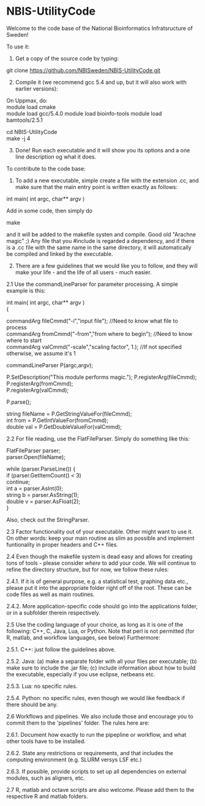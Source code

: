 # NBIS-UtilityCode

Welcome to the code base of the National Bioinformatics Infratsructure of Sweden!

To use it:
1. Get a copy of the source code by typing:

git clone https://github.com/NBISweden/NBIS-UtilityCode.git

2. Compile it (we recommend gcc 5.4 and up, but it will also work with earlier versions):

On Uppmax, do:  
module load cmake  
module load gcc/5.4.0
module load bioinfo-tools
module load bamtools/2.5.1	      

cd NBIS-UtilityCode  
make -j 4

3. Done! Run each executable and it will show you its options and a one line description og what it does.


To contribute to the code base:

1. To add a new executable, simple create a file with the extension .cc, and make sure that the main entry point is written exactly as follows:

int main( int argc, char** argv )  

Add in some code, then simply do  

make  

and it will be added to the makefile systen and compile. Good old "Arachne magic" ;)
Any file that you #include is regarded a dependency, and if there is a .cc file with the same name in the same directory, it will automatically be compiled and linked by the executable.

2. There are a few guidelines that we would like you to follow, and they will make your life - and the life of all users - much easier. 

2.1 Use the commandLineParser for parameter processing. A simple example is this:

int main( int argc, char** argv )  
{  

  commandArg<string> fileCmmd("-i","input file"); //Need to know what file to process  
  commandArg<int> fromCmmd("-from","from where to begin"); //Need to know where to start  
  commandArg<double> valCmmd("-scale","scaling factor", 1.); //If not specified otherwise, we assume it's 1  
  
  commandLineParser P(argc,argv);  
    
  P.SetDescription("This module performs magic."); 
  P.registerArg(fileCmmd);  
  P.registerArg(fromCmmd);  
  P.registerArg(valCmmd);  
   
  P.parse();  
  
  string fileName = P.GetStringValueFor(fileCmmd);  
  int from = P.GetIntValueFor(fromCmmd);  
  double val = P.GetDoubleValueFor(valCmmd);  
 
2.2 For file reading, use the FlatFileParser. Simply do something like this:

  FlatFileParser parser;  
  parser.Open(fileName);  

  while (parser.ParseLine()) {  
    if (parser.GetItemCount() < 3)  
      continue;  
    int a = parser.AsInt(0);  
    string b = parser.AsString(1);  
    double v = parser.AsFloat(2);  
  }  

Also, check out the StringParser.


2.3 Factor functionality out of your executable. Other might want to use it. On other words: keep your main routine as slim as possible and implement funtionality in proper headers and C++ files.

2.4 Even though the makefile system is dead easy and allows for creating tons of tools - please consider *where* to add your code.
We will continue to refine the directory structure, but for now, we follow these rules:

2.4.1. If it is of general purpose, e.g. a statistical test, graphing data etc., please put it into the appropriate folder right off of the root. These can be code files as well as main routines.

2.4.2. More application-specific code should go into the applications folder, or in a subfolder therein respectively. 


2.5 Use the coding language of your choice, as long as it is one of the following: C++, C, Java, Lua, or Python. Note that perl is not permitted (for R, matlab, and workflow languages, see below) Furthermore:

2.5.1. C++: just follow the guidelines above.

2.5.2. Java: (a) make a separate folder with all your files per executable; (b) make sure to include the .jar file; (c) include information about how to build the executable, especially if you use eclipse, netbeans etc.

2.5.3. Lua: no specific rules.

2.5.4. Python: no specific rules, even though we would like feedback if there should be any.


2.6 Workflows and pipelines. We also include those and encourage you to commit them to the 'pipelines' folder. The rules here are:

2.6.1. Document how exactly to run the pipepline or workflow, and what other tools have to be installed. 

2.6.2. State any restrictions or requirements, and that includes the computing environment (e.g. SLURM versys LSF etc.)

2.6.3. If possible, provide scripts to set up all dependencies on external modules, such as aligners, etc.


2.7 R, matlab and octave scripts are also welcome. Please add them to the respective R and matlab folders.




